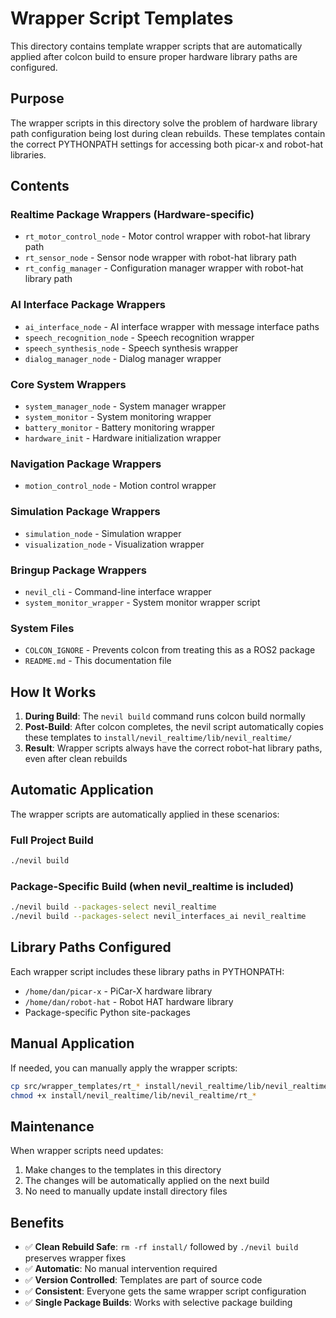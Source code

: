 # Wrapper Script Templates

This directory contains template wrapper scripts that are automatically applied after colcon build to ensure proper hardware library paths are configured.

## Purpose

The wrapper scripts in this directory solve the problem of hardware library path configuration being lost during clean rebuilds. These templates contain the correct PYTHONPATH settings for accessing both picar-x and robot-hat libraries.

## Contents

### Realtime Package Wrappers (Hardware-specific)
- `rt_motor_control_node` - Motor control wrapper with robot-hat library path
- `rt_sensor_node` - Sensor node wrapper with robot-hat library path
- `rt_config_manager` - Configuration manager wrapper with robot-hat library path

### AI Interface Package Wrappers
- `ai_interface_node` - AI interface wrapper with message interface paths
- `speech_recognition_node` - Speech recognition wrapper
- `speech_synthesis_node` - Speech synthesis wrapper
- `dialog_manager_node` - Dialog manager wrapper

### Core System Wrappers
- `system_manager_node` - System manager wrapper
- `system_monitor` - System monitoring wrapper
- `battery_monitor` - Battery monitoring wrapper
- `hardware_init` - Hardware initialization wrapper

### Navigation Package Wrappers
- `motion_control_node` - Motion control wrapper

### Simulation Package Wrappers
- `simulation_node` - Simulation wrapper
- `visualization_node` - Visualization wrapper

### Bringup Package Wrappers
- `nevil_cli` - Command-line interface wrapper
- `system_monitor_wrapper` - System monitor wrapper script

### System Files
- `COLCON_IGNORE` - Prevents colcon from treating this as a ROS2 package
- `README.md` - This documentation file

## How It Works

1. **During Build**: The `nevil build` command runs colcon build normally
2. **Post-Build**: After colcon completes, the nevil script automatically copies these templates to `install/nevil_realtime/lib/nevil_realtime/`
3. **Result**: Wrapper scripts always have the correct robot-hat library paths, even after clean rebuilds

## Automatic Application

The wrapper scripts are automatically applied in these scenarios:

### Full Project Build
```bash
./nevil build
```

### Package-Specific Build (when nevil_realtime is included)
```bash
./nevil build --packages-select nevil_realtime
./nevil build --packages-select nevil_interfaces_ai nevil_realtime
```

## Library Paths Configured

Each wrapper script includes these library paths in PYTHONPATH:
- `/home/dan/picar-x` - PiCar-X hardware library
- `/home/dan/robot-hat` - Robot HAT hardware library
- Package-specific Python site-packages

## Manual Application

If needed, you can manually apply the wrapper scripts:
```bash
cp src/wrapper_templates/rt_* install/nevil_realtime/lib/nevil_realtime/
chmod +x install/nevil_realtime/lib/nevil_realtime/rt_*
```

## Maintenance

When wrapper scripts need updates:
1. Make changes to the templates in this directory
2. The changes will be automatically applied on the next build
3. No need to manually update install directory files

## Benefits

- ✅ **Clean Rebuild Safe**: `rm -rf install/` followed by `./nevil build` preserves wrapper fixes
- ✅ **Automatic**: No manual intervention required
- ✅ **Version Controlled**: Templates are part of source code
- ✅ **Consistent**: Everyone gets the same wrapper script configuration
- ✅ **Single Package Builds**: Works with selective package building